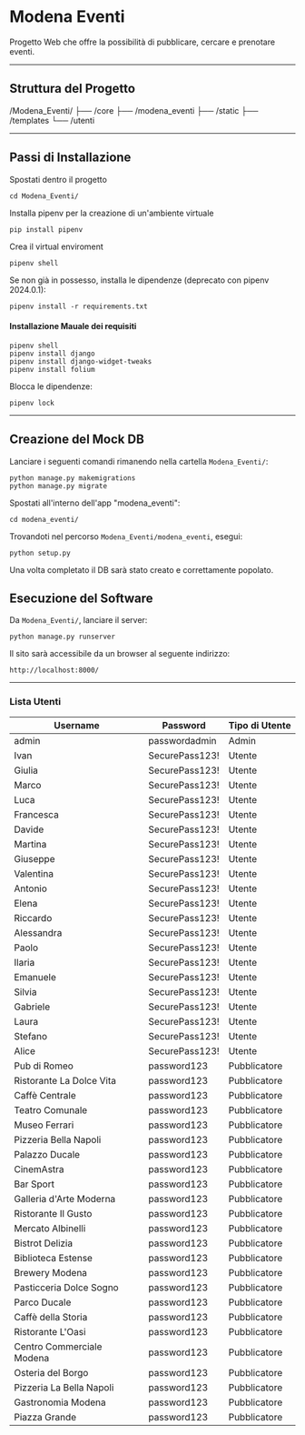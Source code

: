 # Modena Eventi
Progetto Web che offre la possibilità di pubblicare, cercare e prenotare eventi.

---
## Struttura del Progetto

/Modena_Eventi/
    ├── /core
    ├── /modena_eventi
    ├── /static
    ├── /templates
    └── /utenti



---
## Passi di Installazione

Spostati dentro il progetto
```
cd Modena_Eventi/
```
Installa pipenv per la creazione di un'ambiente virtuale
```
pip install pipenv
```
Crea il virtual enviroment 
```
pipenv shell
```
Se non già in possesso, installa le dipendenze (deprecato con pipenv 2024.0.1):
```
pipenv install -r requirements.txt
```
#### Installazione Mauale dei requisiti
```
pipenv shell
pipenv install django
pipenv install django-widget-tweaks
pipenv install folium
```
Blocca le dipendenze:
```
pipenv lock
```

---
## Creazione del Mock DB

Lanciare i seguenti comandi rimanendo nella cartella `Modena_Eventi/`:
```
python manage.py makemigrations
python manage.py migrate
```
Spostati all'interno dell'app "modena_eventi":
```
cd modena_eventi/
```
Trovandoti nel percorso `Modena_Eventi/modena_eventi`, esegui:
```
python setup.py
```
Una volta completato il DB sarà stato creato e correttamente popolato. 

## Esecuzione del Software
Da `Modena_Eventi/`, lanciare il server:
```
python manage.py runserver
```
Il sito sarà accessibile da un browser al seguente indirizzo:
```
http://localhost:8000/
```
---
### Lista Utenti
| Username                  | Password        | Tipo di Utente |
|---------------------------|-----------------|----------------|
| admin                     | passwordadmin   | Admin          |
| Ivan                      | SecurePass123!  | Utente         |
| Giulia                    | SecurePass123!  | Utente         |
| Marco                     | SecurePass123!  | Utente         |
| Luca                      | SecurePass123!  | Utente         |
| Francesca                 | SecurePass123!  | Utente         |
| Davide                    | SecurePass123!  | Utente         |
| Martina                   | SecurePass123!  | Utente         |
| Giuseppe                  | SecurePass123!  | Utente         |
| Valentina                 | SecurePass123!  | Utente         |
| Antonio                   | SecurePass123!  | Utente         |
| Elena                     | SecurePass123!  | Utente         |
| Riccardo                  | SecurePass123!  | Utente         |
| Alessandra                | SecurePass123!  | Utente         |
| Paolo                     | SecurePass123!  | Utente         |
| Ilaria                    | SecurePass123!  | Utente         |
| Emanuele                  | SecurePass123!  | Utente         |
| Silvia                    | SecurePass123!  | Utente         |
| Gabriele                  | SecurePass123!  | Utente         |
| Laura                     | SecurePass123!  | Utente         |
| Stefano                   | SecurePass123!  | Utente         |
| Alice                     | SecurePass123!  | Utente         |
| Pub di Romeo              | password123     | Pubblicatore   |
| Ristorante La Dolce Vita  | password123     | Pubblicatore   |
| Caffè Centrale            | password123     | Pubblicatore   |
| Teatro Comunale           | password123     | Pubblicatore   |
| Museo Ferrari             | password123     | Pubblicatore   |
| Pizzeria Bella Napoli     | password123     | Pubblicatore   |
| Palazzo Ducale            | password123     | Pubblicatore   |
| CinemAstra                | password123     | Pubblicatore   |
| Bar Sport                 | password123     | Pubblicatore   |
| Galleria d'Arte Moderna   | password123     | Pubblicatore   |
| Ristorante Il Gusto       | password123     | Pubblicatore   |
| Mercato Albinelli         | password123     | Pubblicatore   |
| Bistrot Delizia           | password123     | Pubblicatore   |
| Biblioteca Estense        | password123     | Pubblicatore   |
| Brewery Modena            | password123     | Pubblicatore   |
| Pasticceria Dolce Sogno   | password123     | Pubblicatore   |
| Parco Ducale              | password123     | Pubblicatore   |
| Caffè della Storia        | password123     | Pubblicatore   |
| Ristorante L'Oasi         | password123     | Pubblicatore   |
| Centro Commerciale Modena | password123     | Pubblicatore   |
| Osteria del Borgo         | password123     | Pubblicatore   |
| Pizzeria La Bella Napoli  | password123     | Pubblicatore   |
| Gastronomia Modena        | password123     | Pubblicatore   |
| Piazza Grande             | password123     | Pubblicatore   |

